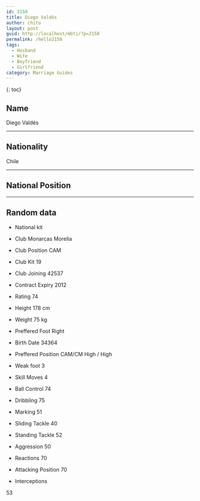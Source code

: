 ```yaml
---
id: 2158
title: Diego Valdés
author: chito
layout: post
guid: http://localhost/mbti/?p=2158
permalink: /hello2158
tags:
  - Husband
  - Wife
  - Boyfriend
  - Girlfriend
category: Marriage Guides
---
```



{: toc}


## Name  
Diego Valdés 

* * *

## Nationality  
Chile 

* * *

## National Position 

* * *

## Random data 

  * National kit 
  * Club 
Monarcas Morelia 

  * Club Position 
CAM 

  * Club Kit 
19 

  * Club Joining 
42537 

  * Contract Expiry 
2012 

  * Rating 
74 

  * Height 
178 cm 

  * Weight 
75 kg 

  * Preffered Foot 
Right 

  * Birth Date 
34364 

  * Preffered Position 
CAM/CM High / High 

  * Weak foot 
3 

  * Skill Moves 
4 

  * Ball Control 
74 

  * Dribbling 
75 

  * Marking 
51 

  * Sliding Tackle 
40 

  * Standing Tackle 
52 

  * Aggression 
50 

  * Reactions 
70 

  * Attacking Position 
70 

  * Interceptions 

53</ul>